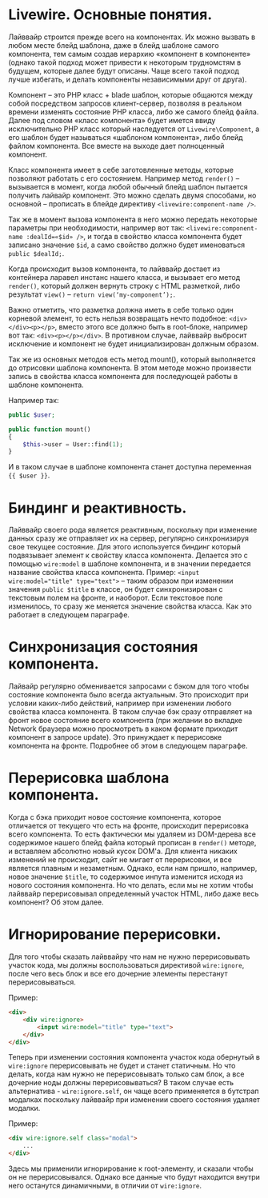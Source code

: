 # Livewire. Основные понятия.

Лайввайр строится прежде всего на компонентах. Их можно вызвать в любом месте блейд шаблона, даже в блейд шаблоне самого компонента, тем самым создав иерархию «компонент в компоненте» (однако такой подход может привести к некоторым трудномстям в будущем, которые далее будут описаны. Чаще всего такой подход лучше избегать, и делать компоненты независимыми друг от друга).

Компонент – это PHP класс + blade шаблон, которые общаются между собой посредством запросов клиент-сервер, позволяя в реальном времени изменять состояние PHP класса, либо же самого блейд файла. Далее под словом «класс компонента» будет имется ввиду исключительно PHP класс который наследуется от `Livewire\Component`, а его шаблон будет называться «шаблоном компонента», либо блейд файлом компонента. Все вместе на выходе дает полноценный компонент.

Класс компонента имеет в себе заготовленные методы, которые позволяют работать с его состоянием. Например метод `render()` – вызывается в момент, когда любой обычный блейд шаблон пытается получить лайвайр компонент. Это можно сделать двумя способами, но основной – прописать в блейде директиву `<livewire:component-name />`. 

Так же в момент вызова компонента в него можно передать некоторые параметры при необходимости, например вот так: `<livewire:component-name :dealId=«$id» />`, и тогда в свойство класса компонента будет записано значение `$id`, а само свойство должно будет именоваться `public $dealId;`.

Когда происходит вызов компонента, то лайввайр достает из контейнера ларавел инстанс нашего класса, и вызывает его метод `render()`, который должен вернуть строку с HTML разметкой, либо результат `view()` – `return view(‘my-component’);`. 

Важно отметить, что разметка должна иметь в себе только один корневой элемент, то есть нельзя возвращать нечто подобное: `<div></div><p></p>`, вместо этого все должно быть в root-блоке, например вот так: `<div><p></p></div>`. В противном случае, лайввайр выбросит исключение и компонент не будет инициализирован должным образом.

Так же из основных методов есть метод mount(), который выполняется до отрисовки шаблона компонента. В этом методе можно произвести запись в свойства класса компонента для последующей работы в шаблоне компонента. 

Например так: 
```php 
public $user;

public function mount() 
{
    $this->user = User::find(1);
}
```

И в таком случае в шаблоне компонента станет доступна переменная `{{ $user }}`.

# Биндинг и реактивность. 

Лайввайр своего рода является реактивным, поскольку при изменение данных сразу же отправляет их на сервер, регулярно синхронизируя свое текущее состояние. Для этого используется биндинг который подвязывает элемент к свойству класса компонента. Делается это с помощью `wire:model` в шаблоне компонента, и в значении передается название свойства класса компонента. Пример: `<input wire:model="title" type="text">` – таким образом при изменении значения `public $title` в классе, он будет синхронизирован с текстовым полем на фронте, и наоборот. Если текстовое поле изменилось, то сразу же меняется значение свойства класса. Как это работает в следующем параграфе.

# Синхронизация состояния компонента. 

Лайвайр регулярно обменивается запросами с бэком для того чтобы состояние компонента было всегда актуальным. Это происходит при условии каких-либо действий, например при изменении любого свойства класса компонента. В таком случае бэк сразу отправляет на фронт новое состояние всего компонента (при желании во вкладке Network браузера можно просмотреть в каком формате приходит компонент в запросе update). Это принуждает к перерисовке компонента на фронте. Подробнее об этом в следующем параграфе.

# Перерисовка шаблона компонента.

Когда с бэка приходит новое состояние компонента, которое отличается от текущего что есть на фронте, происходит перерисовка всего компонента. То есть фактически мы удаляем из DOM-дерева все содержимое нашего блейд файла который прописан в `render()` методе, и вставляем абсолютно новый кусок DOM'a. Для клиента никаких изменений не происходит, сайт не мигает от перерисовки, и все является плавным и незаметным. Однако, если нам пришло, например, новое значение `$title`, то содержимое инпута изменится исходя из нового состояния компонента. Но что делать, если мы не хотим чтобы лайввайр перерисовывал определенный участок HTML, либо даже весь компонент? Об этом далее.

# Игнорирование перерисовки.

Для того чтобы сказать лайввайру что нам не нужно перерисовывать участок кода, мы должны воспользоваться директивой `wire:ignore`, после чего весь блок и все его дочерние элементы перестанут перерисовываться. 

Пример:
```html
<div>
    <div wire:ignore>
        <input wire:model="title" type="text">
    </div>
</div>
```
Теперь при изменении состояния компонента участок кода обернутый в `wire:ignore` перерисовывать не будет и станет статичным. Но что делать, когда нам нужно не перерисовывать только сам блок, а все дочерние ноды должны перерисовываться? В таком случае есть альтернатива - `wire:ignore.self`, он чаще всего применяется в бутстрап модалках поскольку лайввайр при изменении своего состояния удаляет модалки.

Пример: 
```html
<div wire:ignore.self class="modal">
    ...
</div>
```

Здесь мы применили игнорирование к root-элементу, и сказали чтобы он не перерисовывался. Однако все данные что будут находится внутри него останутся динамичными, в отличии от `wire:ignore`.
